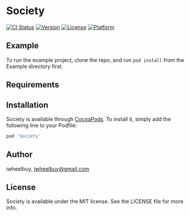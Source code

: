 # Society

[![CI Status](http://img.shields.io/travis/iwheelbuy/Society.svg?style=flat)](https://travis-ci.org/iwheelbuy/Society)
[![Version](https://img.shields.io/cocoapods/v/Society.svg?style=flat)](http://cocoapods.org/pods/Society)
[![License](https://img.shields.io/cocoapods/l/Society.svg?style=flat)](http://cocoapods.org/pods/Society)
[![Platform](https://img.shields.io/cocoapods/p/Society.svg?style=flat)](http://cocoapods.org/pods/Society)

## Example

To run the example project, clone the repo, and run `pod install` from the Example directory first.

## Requirements

## Installation

Society is available through [CocoaPods](http://cocoapods.org). To install
it, simply add the following line to your Podfile:

```ruby
pod 'Society'
```

## Author

iwheelbuy, iwheelbuy@gmail.com

## License

Society is available under the MIT license. See the LICENSE file for more info.
